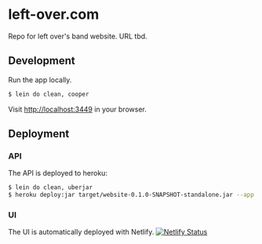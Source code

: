 # left-over.com

Repo for left over's band website. URL tbd.

## Development

Run the app locally.

```bash
$ lein do clean, cooper
```

Visit [http://localhost:3449](http://localhost:3449) in your browser.

## Deployment

### API
The API is deployed to heroku:

```bash
$ lein do clean, uberjar
$ heroku deploy:jar target/website-0.1.0-SNAPSHOT-standalone.jar --app left-over-api
```

### UI

The UI is automatically deployed with Netlify.
[![Netlify Status](https://api.netlify.com/api/v1/badges/54e3151e-a0cd-4b95-b8dc-39186253e134/deploy-status)](https://app.netlify.com/sites/left-over-band/deploys)
